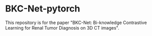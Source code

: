# BKC-Net-pytorch
This repository is for the paper "BKC-Net: Bi-knowledge Contrastive Learning for Renal Tumor Diagnosis on 3D CT images".
